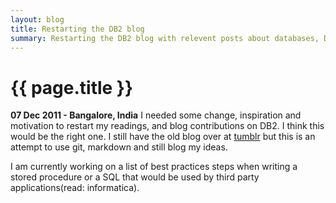 ```yaml
---
layout: blog
title: Restarting the DB2 blog
summary: Restarting the DB2 blog with relevent posts about databases, DB2 and my professional life. 
---
```


# {{ page.title }}

__07 Dec 2011 - Bangalore, India__
I needed some change, inspiration and motivation to restart my readings, and blog contributions on DB2. I think this would be the right one. I still have the old blog over at [tumblr](http://lifewithdatabases.tumblr.com) but this is an attempt to use git, markdown and still blog my ideas. 

I am currently working on a list of best practices steps when writing a stored procedure or a SQL that would be used by third party applications(read: informatica).


